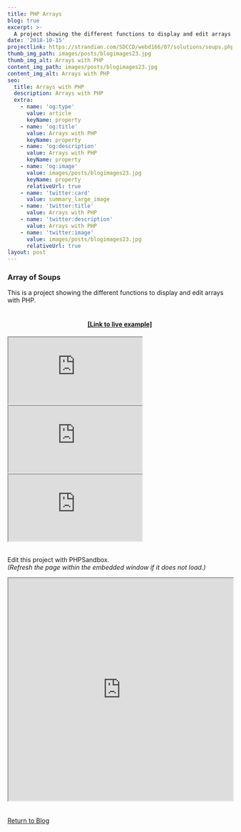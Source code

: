 ```yaml
---
title: PHP Arrays
blog: true
excerpt: >-
  A project showing the different functions to display and edit arrays with PHP.
date: '2018-10-15'
projectlink: https://strandian.com/SDCCD/webd166/07/solutions/soups.php
thumb_img_path: images/posts/blogimages23.jpg
thumb_img_alt: Arrays with PHP
content_img_path: images/posts/blogimages23.jpg
content_img_alt: Arrays with PHP
seo:
  title: Arrays with PHP
  description: Arrays with PHP
  extra:
    - name: 'og:type'
      value: article
      keyName: property
    - name: 'og:title'
      value: Arrays with PHP
      keyName: property
    - name: 'og:description'
      value: Arrays with PHP
      keyName: property
    - name: 'og:image'
      value: images/posts/blogimages23.jpg
      keyName: property
      relativeUrl: true
    - name: 'twitter:card'
      value: summary_large_image
    - name: 'twitter:title'
      value: Arrays with PHP
    - name: 'twitter:description'
      value: Arrays with PHP
    - name: 'twitter:image'
      value: images/posts/blogimages23.jpg
      relativeUrl: true
layout: post
---
```


### Array of Soups
This is a project showing the different functions to display and edit arrays with PHP.
<br />
<br />
<h4 align="center"><a href="https://strandian.com/SDCCD/webd166/07/solutions/soups.php" target="_blank">[Link to live example]</a></h4>
<div id="hideweb1">
  <div class="thumbnail-container" title="Web Development Portfolio"><a href="https://strandian.com/SDCCD/webd166/07/solutions/soups.php" target="_blank">
    <div class="thumbnail">
      <iframe sandbox src="https://strandian.com/SDCCD/webd166/07/solutions/soups.php" onload="this.style.opacity = 1"></iframe>
    </div>
    </a> </div>
</div>
<div id="hideweb2">
  <div class="thumbnail-container" title="Web Development Portfolio"><a href="https://strandian.com/SDCCD/webd166/07/solutions/soups.php" target="_blank">
    <div class="thumbnail">
      <iframe sandbox src="https://strandian.com/SDCCD/webd166/07/solutions/soups.php" onload="this.style.opacity = 1"></iframe>
    </div>
    </a> </div>
</div>
<div id="hideweb3">
  <div class="thumbnail-container" title="Web Development Portfolio"><a href="https://strandian.com/SDCCD/webd166/07/solutions/soups.php" target="_blank">
    <div class="thumbnail">
      <iframe sandbox src="https://strandian.com/SDCCD/webd166/07/solutions/soups.php" onload="this.style.opacity = 1"></iframe>
    </div>
    </a> </div>
</div>
<br />

Edit this project with PHPSandbox.<br />
*(Refresh the page within the embedded window if it does not load.)*
<iframe src="https://phpsandbox.io/e/x/6onjt?&layout=EditorPreview&iframeId=d7y7a6csg3&theme=dark&defaultPath=/&showExplorer=no" style="display: block" loading="lazy" allow="accelerometer; autoplay; encrypted-media; gyroscope; picture-in-picture" height="500" width="100%"></iframe>
<br />
<br />
<a class="button" href="/blog/">
  Return to Blog
</a>

<script async src="https://cpwebassets.codepen.io/assets/embed/ei.js"></script>